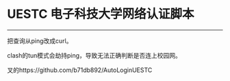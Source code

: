 # UESTC 电子科技大学网络认证脚本
------------------------------
把查询从ping改成curl。

clash的tun模式会劫持ping，导致无法正确判断是否连上校园网。

叉的https://github.com/b71db892/AutoLoginUESTC  
